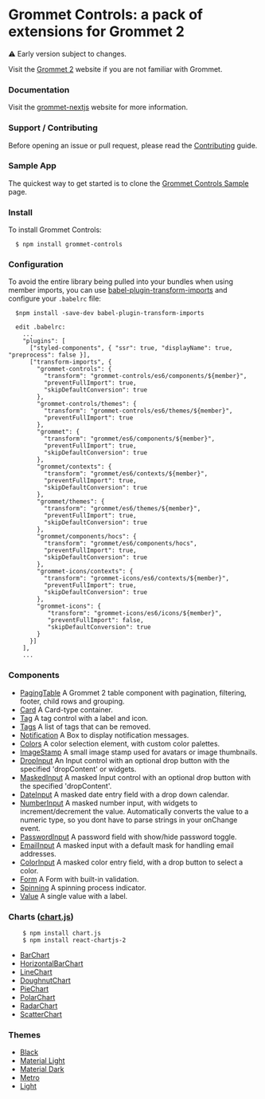 # Grommet Controls: a pack of extensions for Grommet 2

:warning: Early version subject to changes.

Visit the [Grommet 2](https://v2.grommet.io) website if you are not familiar with Grommet.

### Documentation

Visit the [grommet-nextjs](https://grommet-nextjs.herokuapp.com/add-ons) website for more information.

### Support / Contributing

Before opening an issue or pull request, please read the [Contributing](https://github.com/atanasster/grommet-controls/blob/master/CONTRIBUTING.md) guide.

### Sample App

  The quickest way to get started is to clone the [Grommet Controls Sample](https://github.com/atanasster/grommet-controls-sample) page.

### Install

  To install Grommet Controls:

  ```
    $ npm install grommet-controls
  ```

### Configuration

  To avoid the entire library being pulled into your bundles when using member imports, you can use [babel-plugin-transform-imports](https://www.npmjs.com/package/babel-plugin-transform-imports)
  and configure your `.babelrc` file:
  ```
    $npm install -save-dev babel-plugin-transform-imports

    edit .babelrc:
      ...
      "plugins": [
        ["styled-components", { "ssr": true, "displayName": true, "preprocess": false }],
        ["transform-imports", {
          "grommet-controls": {
            "transform": "grommet-controls/es6/components/${member}",
            "preventFullImport": true,
            "skipDefaultConversion": true
          },
          "grommet-controls/themes": {
            "transform": "grommet-controls/es6/themes/${member}",
            "preventFullImport": true
          },
          "grommet": {
            "transform": "grommet/es6/components/${member}",
            "preventFullImport": true,
            "skipDefaultConversion": true
          },
          "grommet/contexts": {
            "transform": "grommet/es6/contexts/${member}",
            "preventFullImport": true,
            "skipDefaultConversion": true
          },
          "grommet/themes": {
            "transform": "grommet/es6/themes/${member}",
            "preventFullImport": true,
            "skipDefaultConversion": true
          },
          "grommet/components/hocs": {
            "transform": "grommet/es6/components/hocs",
            "preventFullImport": true,
            "skipDefaultConversion": true
          },
          "grommet-icons/contexts": {
            "transform": "grommet-icons/es6/contexts/${member}",
            "preventFullImport": true,
            "skipDefaultConversion": true
          },
          "grommet-icons": {
             "transform": "grommet-icons/es6/icons/${member}",
             "preventFullImport": false,
             "skipDefaultConversion": true
          }
        }]
      ],
      ...
  ```

### Components

 * [PagingTable](https://grommet-nextjs.herokuapp.com/add-ons/paging-table) A Grommet 2 table component with pagination, filtering, footer, child rows and grouping.
 * [Card](https://grommet-nextjs.herokuapp.com/add-ons/card) A Card-type container.
 * [Tag](https://grommet-nextjs.herokuapp.com/add-ons/tag) A tag control with a label and icon.
 * [Tags](https://grommet-nextjs.herokuapp.com/add-ons/tags) A list of tags that can be removed.
 * [Notification](https://grommet-nextjs.herokuapp.com/add-ons/notification) A Box to display notification messages.
 * [Colors](https://grommet-nextjs.herokuapp.com/add-ons/colors) A color selection element, with custom color palettes.
 * [ImageStamp](https://grommet-nextjs.herokuapp.com/add-ons/imagestamp) A small image stamp used for avatars or image thumbnails.
 * [DropInput](https://grommet-nextjs.herokuapp.com/add-ons/dropinput) An Input control with an optional drop button with the specified 'dropContent' or widgets.
 * [MaskedInput](https://grommet-nextjs.herokuapp.com/add-ons/maskedinput) A masked Input control with an optional drop button with the specified 'dropContent'.
 * [DateInput](https://grommet-nextjs.herokuapp.com/add-ons/dateinput) A masked date entry field with a drop down calendar.
 * [NumberInput](https://grommet-nextjs.herokuapp.com/add-ons/numberinput) A masked number input, with widgets to increment/decrement the value. Automatically converts the value to a numeric type, so you dont have to parse strings in your onChange event.
 * [PasswordInput](https://grommet-nextjs.herokuapp.com/add-ons/passwordinput) A password field with show/hide password toggle.
 * [EmailInput](https://grommet-nextjs.herokuapp.com/add-ons/emailinput) A masked input with a default mask for handling email addresses.
 * [ColorInput](https://grommet-nextjs.herokuapp.com/add-ons/colorinput) A masked color entry field, with a drop button to select a color.
 * [Form](https://grommet-nextjs.herokuapp.com/add-ons/form) A Form with built-in validation.
 * [Spinning](https://grommet-nextjs.herokuapp.com/add-ons/spinning) A spinning process indicator.
 * [Value](https://grommet-nextjs.herokuapp.com/add-ons/value) A single value with a label.

### Charts ([chart.js](http://www.chartjs.org))
```
    $ npm install chart.js
    $ npm install react-chartjs-2
```

 * [BarChart](https://grommet-nextjs.herokuapp.com/add-ons/barchart)
 * [HorizontalBarChart](https://grommet-nextjs.herokuapp.com/add-ons/horizontalbarchart)
 * [LineChart](https://grommet-nextjs.herokuapp.com/add-ons/linechart)
 * [DoughnutChart](https://grommet-nextjs.herokuapp.com/add-ons/doughnutchart)
 * [PieChart](https://grommet-nextjs.herokuapp.com/add-ons/piechart)
 * [PolarChart](https://grommet-nextjs.herokuapp.com/add-ons/polarchart)
 * [RadarChart](https://grommet-nextjs.herokuapp.com/add-ons/radarchart)
 * [ScatterChart](https://grommet-nextjs.herokuapp.com/add-ons/scatterchart)
 
### Themes

 * [Black](https://grommet-nextjs.herokuapp.com/?theme=black)
 * [Material Light](https://grommet-nextjs.herokuapp.com/?theme=materiallight)
 * [Material Dark](https://grommet-nextjs.herokuapp.com/?theme=materialdark)
 * [Metro](https://grommet-nextjs.herokuapp.com/?theme=metro)
 * [Light](https://grommet-nextjs.herokuapp.com/?theme=light)


